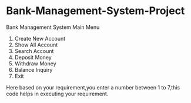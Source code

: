 # Bank-Management-System-Project
Bank Management System
   Main Menu
 1. Create New Account
 2. Show All Account
 3. Search Account
 4. Deposit Money
 5. Withdraw Money
 6. Balance Inquiry
 7. Exit

Here based on your requirement,you enter  a number between 1 to 7,this code helps in executing your requirement.
